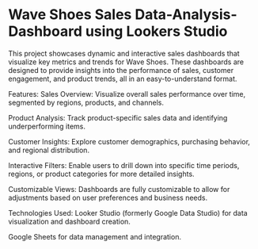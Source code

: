 # Wave Shoes Sales Data-Analysis-Dashboard using Lookers Studio
This project showcases dynamic and interactive sales dashboards that visualize key metrics and trends for Wave Shoes. These dashboards are designed to provide insights into the performance of sales, customer engagement, and product trends, all in an easy-to-understand format.

Features:
Sales Overview: Visualize overall sales performance over time, segmented by regions, products, and channels.

Product Analysis: Track product-specific sales data and identifying underperforming items.

Customer Insights: Explore customer demographics, purchasing behavior, and regional distribution.

Interactive Filters: Enable users to drill down into specific time periods, regions, or product categories for more detailed insights.

Customizable Views: Dashboards are fully customizable to allow for adjustments based on user preferences and business needs.

Technologies Used:
Looker Studio (formerly Google Data Studio) for data visualization and dashboard creation.

Google Sheets for data management and integration.
